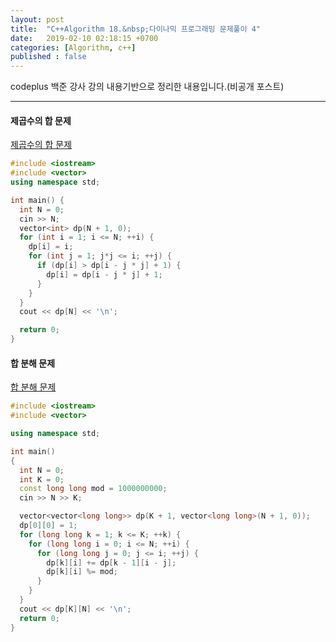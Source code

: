 ```yaml
---
layout: post
title:  "C++Algorithm 18.&nbsp;다이나믹 프로그래밍 문제풀이 4"
date:   2019-02-10 02:18:15 +0700
categories: [Algorithm, c++]
published : false
---
```


codeplus 백준 강사 강의 내용기반으로 정리한 내용입니다.(비공개 포스트)

---

#### 제곱수의 합 문제

[제곱수의 합 문제](https://www.acmicpc.net/problem/1699)

``` cpp
#include <iostream>
#include <vector>
using namespace std;

int main() {
  int N = 0;
  cin >> N;
  vector<int> dp(N + 1, 0);
  for (int i = 1; i <= N; ++i) {
    dp[i] = i;
    for (int j = 1; j*j <= i; ++j) {
      if (dp[i] > dp[i - j * j] + 1) {
        dp[i] = dp[i - j * j] + 1;
      }
    }
  }
  cout << dp[N] << '\n';

  return 0;
}
```

#### 합 분해 문제

[합 분해 문제](https://www.acmicpc.net/problem/2225)

``` cpp
#include <iostream>
#include <vector>

using namespace std;

int main()
{
  int N = 0;
  int K = 0;
  const long long mod = 1000000000;
  cin >> N >> K;

  vector<vector<long long>> dp(K + 1, vector<long long>(N + 1, 0));
  dp[0][0] = 1;
  for (long long k = 1; k <= K; ++k) {
    for (long long i = 0; i <= N; ++i) {
      for (long long j = 0; j <= i; ++j) {
        dp[k][i] += dp[k - 1][i - j];
        dp[k][i] %= mod;
      }
    }
  }
  cout << dp[K][N] << '\n';
  return 0;
}
```